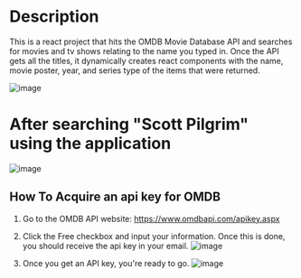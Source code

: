 # Description

This is a react project that hits the OMDB Movie Database API and searches for movies and tv shows relating to the name you typed in. Once the API gets all the titles, it dynamically creates react components with the name, movie poster, year, and series type of the items that were returned.

![image](https://github.com/jmorg85/React-Movie-Finder/assets/15697425/d3b27b21-fbfe-43b6-a876-dc97b3cc96a7)

# After searching "Scott Pilgrim" using the application
![image](https://github.com/jmorg85/React-Movie-Finder/assets/15697425/de146cf8-c4b0-438b-ba52-f54740855b65)

## How To Acquire an api key for OMDB
1. Go to the OMDB API website: https://www.omdbapi.com/apikey.aspx
2. Click the Free checkbox and input your information. Once this is done, you should receive the api key in your email.
![image](https://github.com/jmorg85/React-Movie-Finder/assets/15697425/33aa6c92-4433-471f-8431-642630191aeb)

3. Once you get an API key, you're ready to go.
![image](https://github.com/jmorg85/React-Movie-Finder/assets/15697425/e34d1268-9a88-480d-b00f-d0af65b50790)
